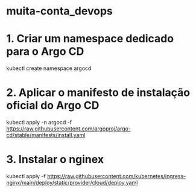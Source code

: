 # muita-conta_devops

# 1. Criar um namespace dedicado para o Argo CD
kubectl create namespace argocd

# 2. Aplicar o manifesto de instalação oficial do Argo CD
kubectl apply -n argocd -f https://raw.githubusercontent.com/argoproj/argo-cd/stable/manifests/install.yaml

# 3. Instalar o nginex
kubectl apply -f https://raw.githubusercontent.com/kubernetes/ingress-nginx/main/deploy/static/provider/cloud/deploy.yaml

